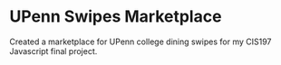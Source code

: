 # UPenn Swipes Marketplace
Created a marketplace for UPenn college dining swipes for my CIS197 Javascript final project.